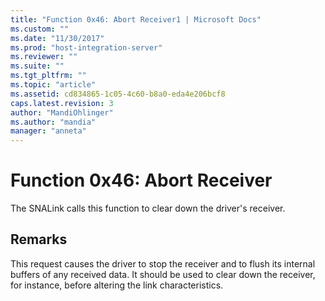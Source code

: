 ```yaml
---
title: "Function 0x46: Abort Receiver1 | Microsoft Docs"
ms.custom: ""
ms.date: "11/30/2017"
ms.prod: "host-integration-server"
ms.reviewer: ""
ms.suite: ""
ms.tgt_pltfrm: ""
ms.topic: "article"
ms.assetid: cd834865-1c05-4c60-b8a0-eda4e206bcf8
caps.latest.revision: 3
author: "MandiOhlinger"
ms.author: "mandia"
manager: "anneta"
---
```

# Function 0x46: Abort Receiver
The SNALink calls this function to clear down the driver's receiver.  
  
## Remarks  
 This request causes the driver to stop the receiver and to flush its internal buffers of any received data. It should be used to clear down the receiver, for instance, before altering the link characteristics.
